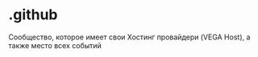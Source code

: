 # .github
Сообщество, которое имеет свои Хостинг провайдери (VEGA Host), а также место всех событий
